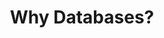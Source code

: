 ---
title: "Why Databases?"
description: ""
banner: "98e16360-a366-4b78-8e0a-031da07fdacb/images/kubernetes-icon.svg"
weight: 1
---